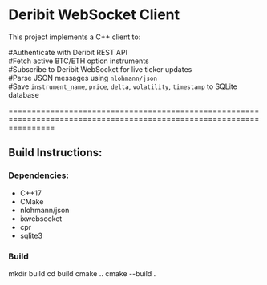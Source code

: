 # Deribit WebSocket Client

This project implements a C++ client to:

#Authenticate with Deribit REST API  
#Fetch active BTC/ETH option instruments  
#Subscribe to Deribit WebSocket for live ticker updates  
#Parse JSON messages using `nlohmann/json`  
#Save `instrument_name`, `price`, `delta`, `volatility`, `timestamp` to SQLite database

======================================================================================================================
## Build Instructions:

### Dependencies:
- C++17
- CMake
- nlohmann/json
- ixwebsocket
- cpr
- sqlite3

### Build
mkdir build
cd build
cmake ..
cmake --build .
